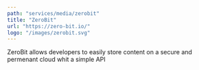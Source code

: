 ```yaml
---
path: "services/media/zerobit"
title: "ZeroBit"
url: "https://zero-bit.io/"
logo: "/images/zerobit.svg"
---
```


ZeroBit allows developers to easily store content on a secure and permenant cloud whit a simple API

